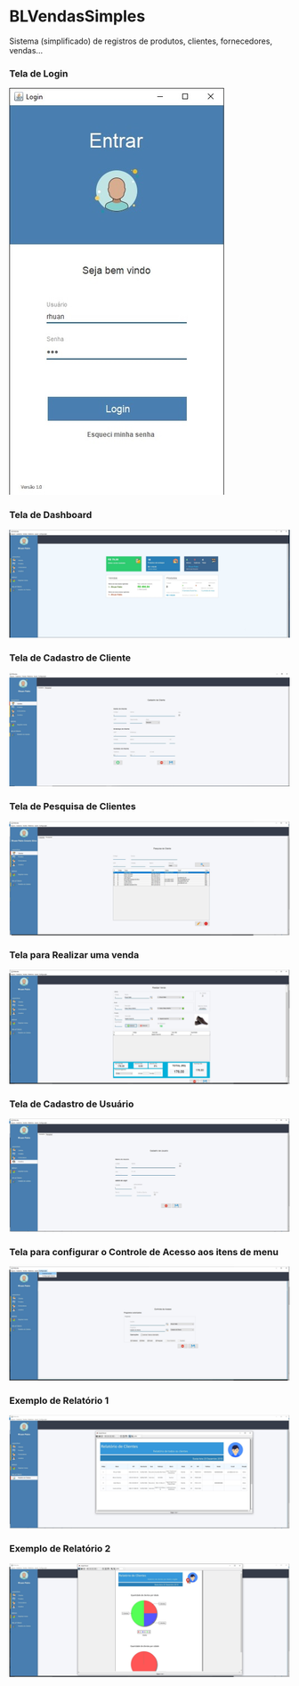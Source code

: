 # BLVendasSimples
Sistema (simplificado) de registros de produtos, clientes, fornecedores, vendas... 

<h3>Tela de Login</h3>
<img src="1.jpg">


<h3>Tela de Dashboard</h3>
<img src="2.jpg">


<h3>Tela de Cadastro de Cliente</h3>
<img src="3.jpg">


<h3>Tela de Pesquisa de Clientes</h3>
<img src="4.jpg">


<h3>Tela para Realizar uma venda</h3>
<img src="5.jpg">


<h3>Tela de Cadastro de Usuário</h3>
<img src="6.jpg">


<h3>Tela para configurar o Controle de Acesso aos itens de menu</h3>
<img src="7.jpg">


<h3>Exemplo de Relatório 1</h3>
<img src="8.jpg">


<h3>Exemplo de Relatório 2</h3>
<img src="9.jpg">
